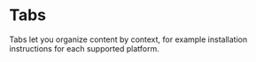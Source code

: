 # Tabs

Tabs let you organize content by context, for example installation instructions for each supported platform.

